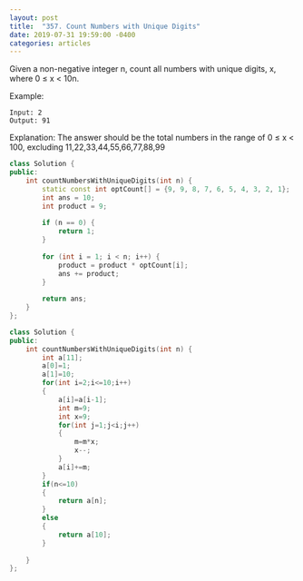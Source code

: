 ```yaml
---
layout: post
title:  "357. Count Numbers with Unique Digits"
date: 2019-07-31 19:59:00 -0400
categories: articles
---
```


Given a non-negative integer n, count all numbers with unique digits, x, where 0 ≤ x < 10n.

Example:
```
Input: 2
Output: 91 
```
Explanation: The answer should be the total numbers in the range of 0 ≤ x < 100, 
             excluding 11,22,33,44,55,66,77,88,99


```c++
class Solution {
public:
    int countNumbersWithUniqueDigits(int n) {
        static const int optCount[] = {9, 9, 8, 7, 6, 5, 4, 3, 2, 1};
        int ans = 10;
        int product = 9;
        
        if (n == 0) {
            return 1;
        }
        
        for (int i = 1; i < n; i++) {
            product = product * optCount[i];
            ans += product;
        }
        
        return ans;
    }
};
```
```c++
class Solution {
public:
    int countNumbersWithUniqueDigits(int n) {
        int a[11];
        a[0]=1;
        a[1]=10;
        for(int i=2;i<=10;i++)
        {
            a[i]=a[i-1];
            int m=9;
            int x=9;
            for(int j=1;j<i;j++)
            {
                m=m*x;
                x--;
            }
            a[i]+=m;
        }
        if(n<=10)
        {
            return a[n];
        }
        else
        {
            return a[10];
        }
        
    }
};
```